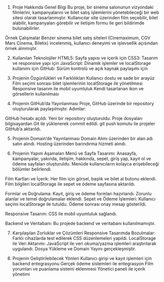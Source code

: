 1. Proje Hakkında Genel Bilgi
Bu proje, bir sinema salonunun vizyondaki filmlerini, kampanyalarını ve bilet satış işlemlerini yönetebileceği bir web sitesi olarak tasarlanmıştır. Kullanıcılar site üzerinden film seçebilir, bilet alabilir, kampanyaları görebilir ve iletişim formu ile geri bildirimde bulunabilirler.

Örnek Çalışmalar
Benzer sinema bilet satış siteleri (Cinemaximum, CGV Mars Cinema, Biletix) incelenmiş, kullanıcı deneyimi ve işlevsellik açısından örnek alınmıştır.

2. Kullanılan Teknolojiler
HTML5: Sayfa yapısı ve içerik için
CSS3: Tasarım ve responsive yapı için
JavaScript: Dinamik işlemler ve localStorage kullanımı için
GitHub: Sürüm kontrolü ve açık kaynak paylaşımı için


3. Projenin Özgünlükleri ve Farklılıkları
Kullanıcı dostu ve sade bir arayüz
Film seçimi sonrası bilet işlemlerinin localStorage ile yönetilmesi
Responsive tasarım ile mobil uyumluluk
Kendi tasarlanan ikon ve görsellerin kullanılması


4. Projenin GitHub’da Yayınlanması
Proje, GitHub üzerinde bir repository oluşturularak paylaşılmıştır.
Adımlar:

GitHub hesabı açıldı.
Yeni bir repository oluşturuldu.
Proje dosyaları bilgisayardan Git ile yüklenerek commit edildi.
git push komutu ile projeler GitHub’a aktarıldı.


5. Projenin Domain’de Yayınlanması
Domain Alımı üzerinden bir alan adı satın alındı.
Hosting üzerinden barındırma hizmeti alındı.


6. Projenin Yapım Aşamaları
Menü ve Sayfa Tasarımı:
Anasayfa, kampanyalar, yakında, iletişim, hakkında, sepet, giriş yap, kayıt ol ve ödeme sayfaları oluşturuldu.
Menüde kullanıcıların kolayca erişebileceği bölümler belirlendi.

Film Kartları ve İçerik:
Her film için görsel, başlık ve bilet al butonu eklendi.
Film bilgileri localStorage ile sepet ve ödeme sayfasına aktarıldı.

Formlar ve Doğrulama:
Kayıt, giriş ve ödeme formları hazırlandı.
Zorunlu alanlar ve temel doğrulamalar eklendi.
Sepet ve Ödeme İşlemleri:
Kullanıcı seçimi localStorage ile tutuldu.
Ödeme sonrası onay mesajı gösterildi.

Responsive Tasarım:
CSS ile mobil uyumluluk sağlandı.

Backend ve Veritabanı:
Bu projede backend ve veritabanı kullanılmamıştır.

7. Karşılaşılan Zorluklar ve Çözümleri
Responsive Tasarımda Bozulmalar:
Farklı cihazlarda test edilerek CSS düzenlemeleri yapıldı.
LocalStorage ile Veri Aktarımı:
JavaScript ile veri okuma/yazma işlemleri araştırılarak uygulandı.
Dosya Yükleme ve Domain Yayını gerçekleşmiştir.

8. Projenin Geliştirilebilecek Yönleri
Kullanıcı girişi ve kayıt işlemleri için backend entegrasyonu
Gerçek ödeme sistemleri ile entegrasyon
Film yorumları ve puanlama sistemi eklenmesi
Yönetici paneli ile içerik yönetimi
